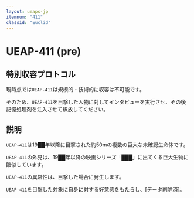 ```yaml
---
layout: ueaps-jp
itemnum: "411"
classid: "Euclid"
---
```


# UEAP-411 (pre)

## 特別収容プロトコル

現時点では`UEAP-411`は規模的・技術的に収容は不可能です。

そのため、`UEAP-411`を目撃した人物に対してインタビューを実行させ、その後記憶処理剤を注入させて釈放してください。

## 説明

`UEAP-411`は19██年以降に目撃された約50mの複数の巨大な未確認生命体です。

`UEAP-411`の外見は、19██年以降の映画シリーズ「███」に出てくる巨大生物に酷似しています。

`UEAP-411`の異常性は、目撃した場合に発生します。

`UEAP-411`を目撃した対象に自身に対する好意感をもたらし、[データ削除済]。
